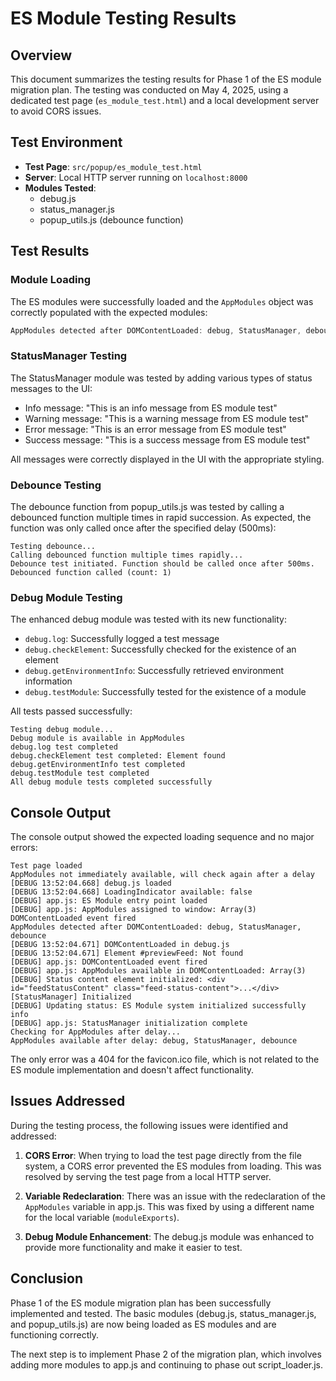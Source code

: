 # ES Module Testing Results

## Overview

This document summarizes the testing results for Phase 1 of the ES module migration plan. The testing was conducted on May 4, 2025, using a dedicated test page (`es_module_test.html`) and a local development server to avoid CORS issues.

## Test Environment

- **Test Page**: `src/popup/es_module_test.html`
- **Server**: Local HTTP server running on `localhost:8000`
- **Modules Tested**: 
  - debug.js
  - status_manager.js
  - popup_utils.js (debounce function)

## Test Results

### Module Loading

The ES modules were successfully loaded and the `AppModules` object was correctly populated with the expected modules:

```javascript
AppModules detected after DOMContentLoaded: debug, StatusManager, debounce
```

### StatusManager Testing

The StatusManager module was tested by adding various types of status messages to the UI:

- Info message: "This is an info message from ES module test"
- Warning message: "This is a warning message from ES module test"
- Error message: "This is an error message from ES module test"
- Success message: "This is a success message from ES module test"

All messages were correctly displayed in the UI with the appropriate styling.

### Debounce Testing

The debounce function from popup_utils.js was tested by calling a debounced function multiple times in rapid succession. As expected, the function was only called once after the specified delay (500ms):

```
Testing debounce...
Calling debounced function multiple times rapidly...
Debounce test initiated. Function should be called once after 500ms.
Debounced function called (count: 1)
```

### Debug Module Testing

The enhanced debug module was tested with its new functionality:

- `debug.log`: Successfully logged a test message
- `debug.checkElement`: Successfully checked for the existence of an element
- `debug.getEnvironmentInfo`: Successfully retrieved environment information
- `debug.testModule`: Successfully tested for the existence of a module

All tests passed successfully:

```
Testing debug module...
Debug module is available in AppModules
debug.log test completed
debug.checkElement test completed: Element found
debug.getEnvironmentInfo test completed
debug.testModule test completed
All debug module tests completed successfully
```

## Console Output

The console output showed the expected loading sequence and no major errors:

```
Test page loaded
AppModules not immediately available, will check again after a delay
[DEBUG 13:52:04.668] debug.js loaded
[DEBUG 13:52:04.668] LoadingIndicator available: false
[DEBUG] app.js: ES Module entry point loaded
[DEBUG] app.js: AppModules assigned to window: Array(3)
DOMContentLoaded event fired
AppModules detected after DOMContentLoaded: debug, StatusManager, debounce
[DEBUG 13:52:04.671] DOMContentLoaded in debug.js
[DEBUG 13:52:04.671] Element #previewFeed: Not found
[DEBUG] app.js: DOMContentLoaded event fired
[DEBUG] app.js: AppModules available in DOMContentLoaded: Array(3)
[DEBUG] Status content element initialized: <div id="feedStatusContent" class="feed-status-content">...</div>
[StatusManager] Initialized
[DEBUG] Updating status: ES Module system initialized successfully info
[DEBUG] app.js: StatusManager initialization complete
Checking for AppModules after delay...
AppModules available after delay: debug, StatusManager, debounce
```

The only error was a 404 for the favicon.ico file, which is not related to the ES module implementation and doesn't affect functionality.

## Issues Addressed

During the testing process, the following issues were identified and addressed:

1. **CORS Error**: When trying to load the test page directly from the file system, a CORS error prevented the ES modules from loading. This was resolved by serving the test page from a local HTTP server.

2. **Variable Redeclaration**: There was an issue with the redeclaration of the `AppModules` variable in app.js. This was fixed by using a different name for the local variable (`moduleExports`).

3. **Debug Module Enhancement**: The debug.js module was enhanced to provide more functionality and make it easier to test.

## Conclusion

Phase 1 of the ES module migration plan has been successfully implemented and tested. The basic modules (debug.js, status_manager.js, and popup_utils.js) are now being loaded as ES modules and are functioning correctly.

The next step is to implement Phase 2 of the migration plan, which involves adding more modules to app.js and continuing to phase out script_loader.js.